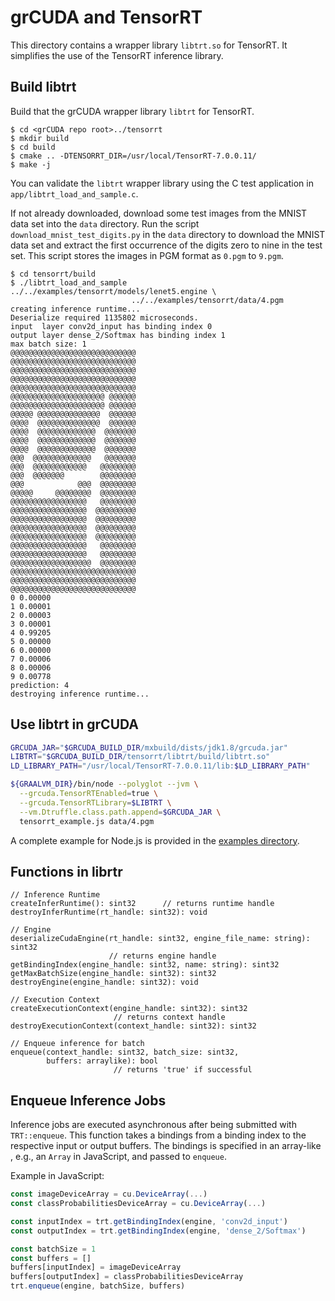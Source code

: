 # grCUDA and TensorRT

This directory contains a wrapper library `libtrt.so` for TensorRT.
It simplifies the use of the TensorRT inference library.

## Build libtrt

Build that the grCUDA wrapper library `libtrt` for TensorRT.

```console
$ cd <grCUDA repo root>../tensorrt
$ mkdir build
$ cd build
$ cmake .. -DTENSORRT_DIR=/usr/local/TensorRT-7.0.0.11/
$ make -j
```

You can validate the `libtrt` wrapper library using the C test
application in `app/libtrt_load_and_sample.c`.

If not already downloaded, download some test images from the MNIST data set
into the `data` directory. Run the script `download_mnist_test_digits.py` in the
`data` directory to download the MNIST data set and extract the first occurrence
of the digits zero to nine in the test set.
This script stores the images in PGM format as `0.pgm` to `9.pgm`.

```console
$ cd tensorrt/build
$ ./libtrt_load_and_sample ../../examples/tensorrt/models/lenet5.engine \
                           ../../examples/tensorrt/data/4.pgm
creating inference runtime...
Deserialize required 1135802 microseconds.
input  layer conv2d_input has binding index 0
output layer dense_2/Softmax has binding index 1
max batch size: 1
@@@@@@@@@@@@@@@@@@@@@@@@@@@@
@@@@@@@@@@@@@@@@@@@@@@@@@@@@
@@@@@@@@@@@@@@@@@@@@@@@@@@@@
@@@@@@@@@@@@@@@@@@@@@@@@@@@@
@@@@@@@@@@@@@@@@@@@@@@@@@@@@
@@@@@@@@@@@@@@@@@@@@@ @@@@@@
@@@@@@@@@@@@@@@@@@@@@ @@@@@@
@@@@@ @@@@@@@@@@@@@@  @@@@@@
@@@@  @@@@@@@@@@@@@@  @@@@@@
@@@@  @@@@@@@@@@@@@  @@@@@@@
@@@@  @@@@@@@@@@@@@  @@@@@@@
@@@@  @@@@@@@@@@@@@  @@@@@@@
@@@  @@@@@@@@@@@@@   @@@@@@@
@@@  @@@@@@@@@@@@   @@@@@@@@
@@@  @@@@@@@        @@@@@@@@
@@@            @@@  @@@@@@@@
@@@@@     @@@@@@@@  @@@@@@@@
@@@@@@@@@@@@@@@@@   @@@@@@@@
@@@@@@@@@@@@@@@@@  @@@@@@@@@
@@@@@@@@@@@@@@@@@  @@@@@@@@@
@@@@@@@@@@@@@@@@@  @@@@@@@@@
@@@@@@@@@@@@@@@@@  @@@@@@@@@
@@@@@@@@@@@@@@@@@   @@@@@@@@
@@@@@@@@@@@@@@@@@   @@@@@@@@
@@@@@@@@@@@@@@@@@@  @@@@@@@@
@@@@@@@@@@@@@@@@@@@@@@@@@@@@
@@@@@@@@@@@@@@@@@@@@@@@@@@@@
@@@@@@@@@@@@@@@@@@@@@@@@@@@@
0 0.00000
1 0.00001
2 0.00003
3 0.00001
4 0.99205
5 0.00000
6 0.00000
7 0.00006
8 0.00006
9 0.00778
prediction: 4
destroying inference runtime...
```

## Use libtrt in grCUDA

```bash
GRCUDA_JAR="$GRCUDA_BUILD_DIR/mxbuild/dists/jdk1.8/grcuda.jar"
LIBTRT="$GRCUDA_BUILD_DIR/tensorrt/libtrt/build/libtrt.so"
LD_LIBRARY_PATH="/usr/local/TensorRT-7.0.0.11/lib:$LD_LIBRARY_PATH"

${GRAALVM_DIR}/bin/node --polyglot --jvm \
  --grcuda.TensorRTEnabled=true \
  --grcuda.TensorRTLibrary=$LIBTRT \
  --vm.Dtruffle.class.path.append=$GRCUDA_JAR \
  tensorrt_example.js data/4.pgm
```

A complete example for Node.js is provided in the [examples directory](../examples/tensorrt/README.md).

## Functions in librtr

```text
// Inference Runtime
createInferRuntime(): sint32      // returns runtime handle
destroyInferRuntime(rt_handle: sint32): void

// Engine
deserializeCudaEngine(rt_handle: sint32, engine_file_name: string): sint32
                      // returns engine handle
getBindingIndex(engine_handle: sint32, name: string): sint32
getMaxBatchSize(engine_handle: sint32): sint32
destroyEngine(engine_handle: sint32): void

// Execution Context
createExecutionContext(engine_handle: sint32): sint32
                       // returns context handle
destroyExecutionContext(context_handle: sint32): sint32

// Enqueue inference for batch
enqueue(context_handle: sint32, batch_size: sint32,
        buffers: arraylike): bool
                       // returns 'true' if successful
```

## Enqueue Inference Jobs

Inference jobs are executed asynchronous after being submitted
with `TRT::enqueue`. This function takes a bindings from a binding
index to the respective input or output buffers.
The bindings is specified in an array-like , e.g.,
an `Array` in JavaScript, and passed to `enqueue`.

Example in JavaScript:

```javascript
const imageDeviceArray = cu.DeviceArray(...)
const classProbabilitiesDeviceArray = cu.DeviceArray(...)

const inputIndex = trt.getBindingIndex(engine, 'conv2d_input')
const outputIndex = trt.getBindingIndex(engine, 'dense_2/Softmax')

const batchSize = 1
const buffers = []
buffers[inputIndex] = imageDeviceArray
buffers[outputIndex] = classProbabilitiesDeviceArray
trt.enqueue(engine, batchSize, buffers)
```
